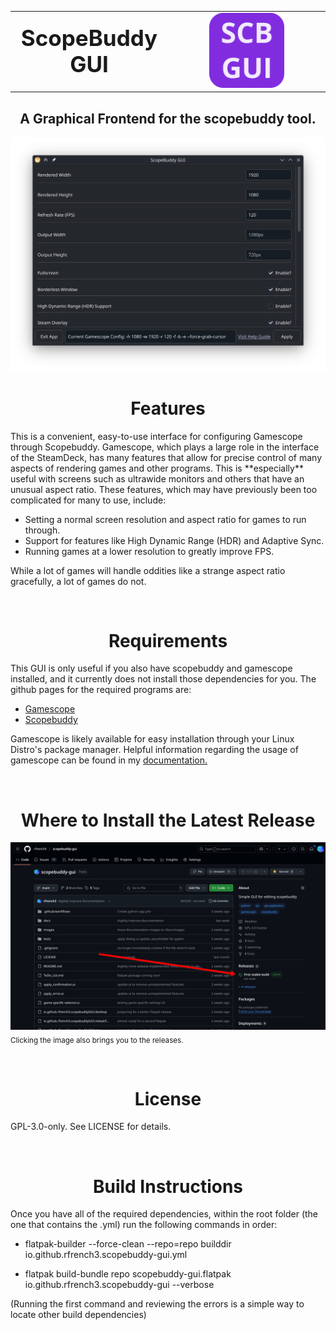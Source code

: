 <table width="100%">
    <tr>
        <td align="center" width="50%">
        <p style="font-size:2.5em; font-weight:bold; margin:0;">ScopeBuddy GUI</p>
        </td>
        <td align="center" width="50%">
            <img src="src/img/io.github.rfrench3.scopebuddy-gui.svg" alt="ScopeBuddy GUI Logo" height="120">
        </td>
    </tr>
</table>

<h2 align="center">A Graphical Frontend for the scopebuddy tool.</h2>

![Main Window](src/img/mainWindow.png)

<h1 align="center">Features</h1>

<p>This is a convenient, easy-to-use interface for configuring Gamescope through Scopebuddy. Gamescope, which plays a large role in the interface of the SteamDeck, has many features that allow for precise control of many aspects of rendering games and other programs. This is **especially** useful with screens such as ultrawide monitors and others that have an unusual aspect ratio. These features, which may have previously been too complicated for many to use, include:</p>

- Setting a normal screen resolution and aspect ratio for games to run through.
- Support for features like High Dynamic Range (HDR) and Adaptive Sync.
- Running games at a lower resolution to greatly improve FPS.


<p>While a lot of games will handle oddities like a strange aspect ratio gracefully, a lot of games do not.</p>

<br>

<h1 align="center">Requirements</h1>

This GUI is only useful if you also have scopebuddy and gamescope installed, and it currently does not install those dependencies for you. The github pages for the required programs are:
- [Gamescope](https://github.com/ValveSoftware/gamescope)
- [Scopebuddy](https://github.com/HikariKnight/scopebuddy)

Gamescope is likely available for easy installation through your Linux Distro's package manager. Helpful information regarding the usage of gamescope can be found in my [documentation.](https://rfrench3.github.io/scopebuddy-gui)

<br>

<h1 align="center">Where to Install the Latest Release</h1>

[![GitHub Releases Section](github.png)](https://github.com/rfrench3/scopebuddy-gui/releases)
<sub>Clicking the image also brings you to the releases.</sub>

<br>

<h1 align="center">License</h1>

<p>GPL-3.0-only. See LICENSE for details.</p>

<br>

<h1 align="center">Build Instructions</h1>

Once you have all of the required dependencies, within the root folder (the one that contains the .yml) run the following commands in order:

- flatpak-builder --force-clean --repo=repo builddir io.github.rfrench3.scopebuddy-gui.yml

- flatpak build-bundle repo scopebuddy-gui.flatpak io.github.rfrench3.scopebuddy-gui --verbose


(Running the first command and reviewing the errors is a simple way to locate other build dependencies)


